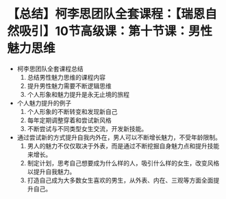 # 【总结】柯李思团队全套课程：【瑞恩自然吸引】10节高级课：第十节课：男性魅力思维

-   柯李思团队全套课程总结
    1.  总结男性魅力思维的课程内容
    2.  提升男性魅力需要不断逻辑思维
    3.  个人形象和魅力提升是永无止境的旅程
-   个人魅力提升的例子
    1.  个人形象的不断转变和发现新自己
    2.  每年定期调整穿着和尝试新风格
    3.  不断尝试与不同类型女生交流，开发新技能。
-   通过尝试新的方式提升自我内外在，男人可以不断增长魅力，不受年龄限制。
    1.  男人的魅力不仅仅取决于外表，而是通过不断挖掘自身魅力点和提升技能来增长。
    2.  制定计划，思考自己想要成为什么样的人，吸引什么样的女生，改变风格以提升自我魅力。
    3.  打造自己成为大多数女生喜欢的男生，从外表、内在、三观等方面全面提升自己。